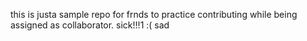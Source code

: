 this is justa sample repo for frnds to practice contributing while being assigned as collaborator.
sick!!!1 :( sad

